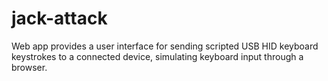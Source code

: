 # jack-attack
Web app provides a user interface for sending scripted USB HID keyboard keystrokes to a connected device, simulating keyboard input through a browser.
